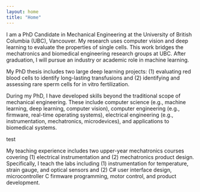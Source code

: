 ```yaml
---
layout: home
title: "Home"
---
```


I am a PhD Candidate in Mechanical Engineering at the University of British Columbia (UBC), Vancouver. My research uses computer vision and deep learning to evaluate the properties of single cells. This work bridges the mechatronics and biomedical engineering research groups at UBC. After graduation, I will pursue an industry or academic role in machine learning. 

My PhD thesis includes two large deep learning projects: (1) evaluating red blood cells to identify long-lasting transfusions and (2) identifying and assessing rare sperm cells for in vitro fertilization. 

During my PhD, I have developed skills beyond the traditional scope of mechanical engineering. These include computer science (e.g., machine learning, deep learning, computer vision), computer engineering (e.g., firmware, real-time operating systems), electrical engineering (e.g., instrumentation, mechatronics, microdevices), and applications to biomedical systems. 

test

My teaching experience includes two upper-year mechatronics courses covering (1) electrical instrumentation and (2) mechatronics product design. Specifically, I teach the labs including (1) instrumentation for temperature, strain gauge, and optical sensors and (2) C# user interface design, microcontroller C firmware programming, motor control, and product development. 
